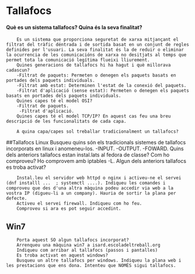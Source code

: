 # Tallafocs
#### Què es un sistema tallafocs? Quina és la seva finalitat?
        Es un sistema que proporciona seguretat de xarxa mitjançant el filtrat del tràfic déntrada i de sortida basat en un conjunt de regles definides per l'usuari. La seva finalitat és la de reduir o eliminar la ocurrencia de les comunicacións de xarxa no desitjats al temps que permet tota la comunicació legítima flueixi lliurement.
        Quines generacions de tallafocs hi ha hagut i què millorava cadascun?
        -Filtrat de paquets: Permeten o denegen els paquets basats en portades dels paquets individuals.
        -Filtrat amb estat: Determinen l'estat de la conexió del paquets.
        -Filtrat d'aplicació (sense estat): Permeten o denegen els paquets basats en portades dels paquets individuals.
        Quines capes té el model OSI?
        -Filtrat de paquets.
         -Filtrat d'aplicació.
        Quines capes té el model TCP/IP? En aquest cas feu una breu descripció de les funcionalitats de cada capa.
        
        A quina capa/capes sol treballar tradicionalment un tallafocs?
        
##Tallafocs Linux
        Busqueu quins són els tradicionals sistemes de tallafocs incorporats en linux i anomeneu-los.
        -INPUT.
        -OUTPUT.
        -FOWARD.
        Quins dels anteriors tallafocs estan instal.lats al fedora de classe? Com ho comproveu?
        Ho comprovem amb iptables -L. 
        Algun dels anteriors tallafocs es troba activat?
        
        Instal.leu el servidor web httpd o nginx i activeu-ne el servei (dnf installl ...  ; systemctl ....). Indiqueu les comandes i comproveu que des d'una altra màquina podeu accedir via web a la vostra IP (digueu-li a un company). Hauria de sortir la plana per defecte.
        Activeu el servei firewall. Indiqueu com ho feu.
        Comproveu si ara es pot seguir accedint.
## Win7
        Porta aquest SO algun tallafocs incorporat?
        Arrenqueu una màquina win7 a isard.escoladeltreball.org
        Indiqueu com arribar al tallafocs (passos i pantalles)
        Es troba activat en aquest windows?
        Busqueu un altre tallafocs per windows. Indiqueu la plana web i les prestacions que ens dona. Intenteu que NOMÉS sigui tallafocs.
